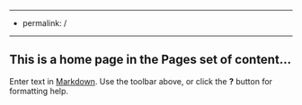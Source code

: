 ----
- permalink: /
----      

## This is a home page in the Pages set of content...

Enter text in [Markdown](http://daringfireball.net/projects/markdown/). Use the toolbar above, or click the **?** button for formatting help.

